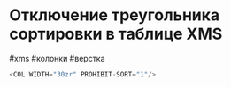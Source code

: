 # Отключение треугольника сортировки в таблице XMS

#xms #колонки #верстка

```js
<COL WIDTH="30zr" PROHIBIT-SORT="1"/>
```